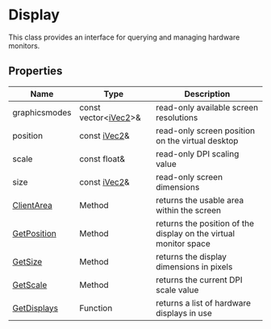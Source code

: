 # Display
This class provides an interface for querying and managing hardware monitors.

## Properties
| Name | Type | Description |
| --- | --- | --- |
| graphicsmodes | const vector<[iVec2](iVec2.md)>& | read-only available screen resolutions |
| position | const [iVec2](iVec2.md)& | read-only screen position on the virtual desktop |
| scale | const float& | read-only DPI scaling value |
| size | const [iVec2](iVec2.md)& | read-only screen dimensions |
| [ClientArea](Display_ClientArea.md) | Method | returns the usable area within the screen |
| [GetPosition](Display_GetPosition.md) | Method | returns the position of the display on the virtual monitor space |
| [GetSize](Display_GetSize.md) | Method | returns the display dimensions in pixels |
| [GetScale](Display_GetScale.md) | Method | returns the current DPI scale value |
| [GetDisplays](GetDisplays.md) | Function | returns a list of hardware displays in use |
